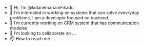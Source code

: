 - 👋 Hi, I’m @kidanemariamFikadu
- 👀 I’m interested in working on systems that can solve evevryday probllems. I am a developer focused on backend. 
- 🌱 I’m currently working on CRM system that has communication modules 
- 💞️ I’m looking to collaborate on ...
- 📫 How to reach me ... 

<!---
kidanemariamFikadu/kidanemariamFikadu is a ✨ special ✨ repository because its `README.md` (this file) appears on your GitHub profile.
You can click the Preview link to take a look at your changes.
--->
